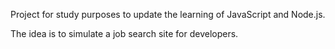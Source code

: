 Project for study purposes to update the learning of JavaScript and Node.js.

The idea is to simulate a job search site for developers.